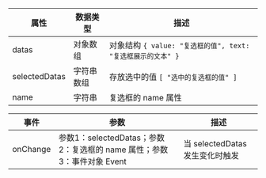 | 属性          | 数据类型   | 描述                                                           |
| ------------- | ---------- | -------------------------------------------------------------- |
| datas         | 对象数组   | 对象结构 `{ value: "复选框的值", text: "复选框展示的文本" }` |
| selectedDatas | 字符串数组 | 存放选中的值 `[ "选中的复选框的值" ]`                        |
| name          | 字符串     | 复选框的 name 属性                                             |

| 事件     | 参数                                                                   | 描述                            |
| -------- | ---------------------------------------------------------------------- | ------------------------------- |
| onChange | 参数1：selectedDatas；参数2：复选框的 name 属性；参数3：事件对象 Event | 当 selectedDatas 发生变化时触发 |